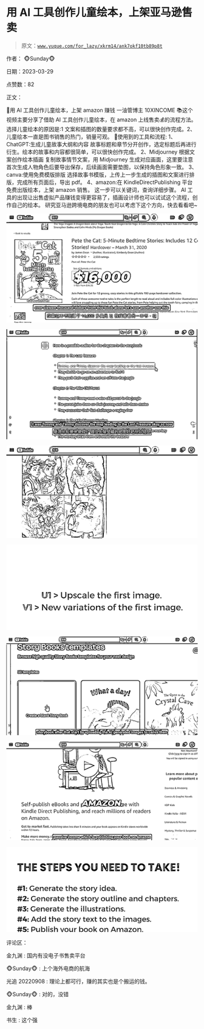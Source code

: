 # 用 AI 工具创作儿童绘本，上架亚马逊售卖

> 原文：[`www.yuque.com/for_lazy/xkrm14/ank7okf10tb89p8t`](https://www.yuque.com/for_lazy/xkrm14/ank7okf10tb89p8t)

作者： 🐵Sunday🐵

日期：2023-03-29

点赞数：82

正文：

🧒用 AI 工具创作儿童绘本，上架 amazon 赚钱 一油管博主 10XINCOME 📚这个视频主要分享了借助 AI 工具创作儿童绘本，在 amazon 上线售卖💰的流程方法。 选择儿童绘本的原因是:1 文案和插图的数量要求都不高，可以很快创作完成。2、儿童绘本一直是图书销售的热门，销量可观。 🧰使用到的工具和流程: 1、ChatGPT:生成儿童故事大纲和内容 故事标题和章节分开创作，选定标题后再进行衍生。绘本的故事和内容都很简单，可以很快创作完成。 2、Midjourney 根据文案创作绘本插画 复制故事情节文案，用 Midjourney 生成对应画面，这里要注意首次生成人物角色后要导出保存，后续画面需要垫图，以保持角色形象一致。 3、canva:使用免费模版排版 选择故事书模版，上传上一步生成的插图和文案进行排版，完成所有页面后，导出 pdf。 4、amazon:在 KindleDirectPublishing 平台免费出版绘本，上架 amazon 销售。 这一步可以关键词，查询详细步骤。 AI 工具的出现让出售虚拟产品赚钱变得更容易了，插画设计师也可以试试这个流程，创作自己的绘本。 研究亚马逊跨境电商的朋友也可以考虑下这个方向，快去看看吧~

![](img/8e2910c38308976a3e6e5422feaea95b.png)  

![](img/ff20a92203ae70ce2f1c4364152b4afc.png)  

![](img/fad160e6a95d344ff7f3944a8b40328a.png)  

![](img/58e6d823362411c3ffe1642547fe5a8c.png)  

![](img/d460508c72ea4555611f4a92b044f7c9.png)  

![](img/b7a713c6cdd1c69d14928d80802aaf2d.png)  

![](img/6920a2cb2e03cf61dc9bdc27bdb3b22c.png)  

评论区：

金九渊 : 国内有没电子书售卖平台

🐵Sunday🐵 : 上个海外电商的航海

光追 20220908 : 理论上都可行，赚的其实也是个搬运的钱。

🐵Sunday🐵 : 对的，没错

金九渊 : 棒

书生 : 这个强



